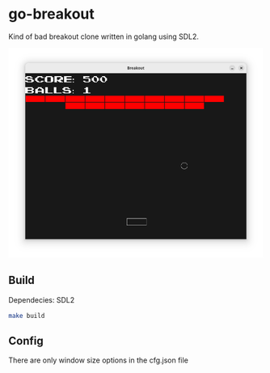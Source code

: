 # go-breakout
Kind of bad breakout clone written in golang using SDL2.

![gameplay capture](captures/gameplay.png)

## Build
Dependecies: SDL2
```sh
make build
```

## Config
There are only window size options in the cfg.json file